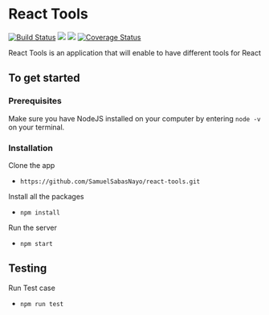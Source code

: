 # React Tools

[![Build Status](https://travis-ci.com/SamuelSabasNayo/react-tools.svg?branch=develop)](https://travis-ci.com/SamuelSabasNayo/react-tools)
<a href="https://codeclimate.com/github/atlp-rwanda/space-bn-frontend/maintainability"><img src="https://api.codeclimate.com/v1/badges/3e75b6bbdd43289b59ec/maintainability" /></a>
<a href="https://codeclimate.com/github/atlp-rwanda/space-bn-frontend/test_coverage"><img src="https://api.codeclimate.com/v1/badges/3e75b6bbdd43289b59ec/test_coverage" /></a>
[![Coverage Status](https://coveralls.io/repos/github/atlp-rwanda/space-bn-frontend/badge.svg?branch=develop)](https://coveralls.io/github/atlp-rwanda/space-bn-frontend?branch=develop)

React Tools is an application that will enable to have different tools for React

## To get started

### Prerequisites

Make sure you have NodeJS installed on your computer by entering  `node -v ` on your terminal.

### Installation

Clone the app
* ```https://github.com/SamuelSabasNayo/react-tools.git```

Install all the packages
* ```npm install ```

Run the server
*  ```npm start ```

## Testing
Run Test case
* ```npm run test```